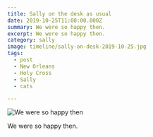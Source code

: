 ```yaml
---
title: Sally on the desk as usual
date: 2019-10-25T11:00:00.000Z
summary: We were so happy then.
excerpt: We were so happy then.
category: sally
image: timeline/sally-on-desk-2019-10-25.jpg
tags:
  - post 
  - New Orleans
  - Holy Cross
  - Sally
  - cats

---
```


![We were so happy then](/static/img/sally/sally-on-desk-2019-10-25.jpg "We were so happy then")

We were so happy then.